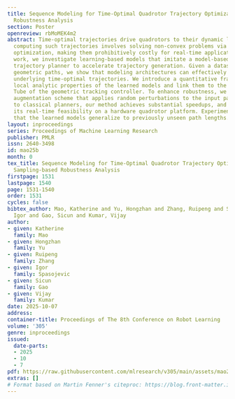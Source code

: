 ```yaml
---
title: Sequence Modeling for Time-Optimal Quadrotor Trajectory Optimization with Sampling-based
  Robustness Analysis
section: Poster
openreview: rbMoMEK4m2
abstract: Time-optimal trajectories drive quadrotors to their dynamic limits, but
  computing such trajectories involves solving non-convex problems via iterative nonlinear
  optimization, making them prohibitively costly for real-time applications. In this
  work, we investigate learning-based models that imitate a model-based time-optimal
  trajectory planner to accelerate trajectory generation. Given a dataset of collision-free
  geometric paths, we show that modeling architectures can effectively learn the patterns
  underlying time-optimal trajectories. We introduce a quantitative framework to analyze
  local analytic properties of the learned models and link them to the Backward Reachable
  Tube of the geometric tracking controller. To enhance robustness, we propose a data
  augmentation scheme that applies random perturbations to the input paths. Compared
  to classical planners, our method achieves substantial speedups, and we validate
  its real-time feasibility on a hardware quadrotor platform. Experiments demonstrate
  that the learned models generalize to previously unseen path lengths.
layout: inproceedings
series: Proceedings of Machine Learning Research
publisher: PMLR
issn: 2640-3498
id: mao25b
month: 0
tex_title: Sequence Modeling for Time-Optimal Quadrotor Trajectory Optimization with
  Sampling-based Robustness Analysis
firstpage: 1531
lastpage: 1540
page: 1531-1540
order: 1531
cycles: false
bibtex_author: Mao, Katherine and Yu, Hongzhan and Zhang, Ruipeng and Spasojevic,
  Igor and Gao, Sicun and Kumar, Vijay
author:
- given: Katherine
  family: Mao
- given: Hongzhan
  family: Yu
- given: Ruipeng
  family: Zhang
- given: Igor
  family: Spasojevic
- given: Sicun
  family: Gao
- given: Vijay
  family: Kumar
date: 2025-10-07
address:
container-title: Proceedings of The 8th Conference on Robot Learning
volume: '305'
genre: inproceedings
issued:
  date-parts:
  - 2025
  - 10
  - 7
pdf: https://raw.githubusercontent.com/mlresearch/v305/main/assets/mao25b/mao25b.pdf
extras: []
# Format based on Martin Fenner's citeproc: https://blog.front-matter.io/posts/citeproc-yaml-for-bibliographies/
---
```

